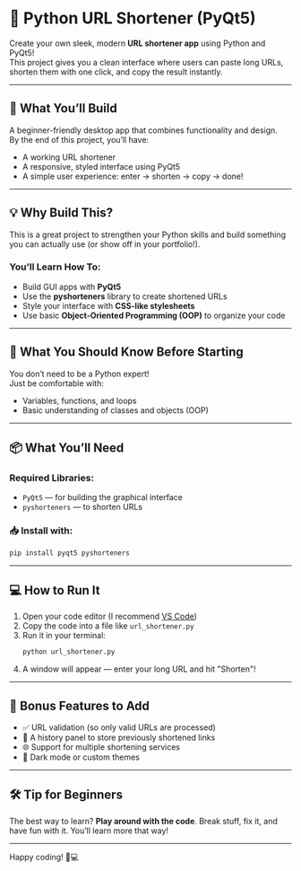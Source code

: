 # 🔗 Python URL Shortener (PyQt5)

Create your own sleek, modern **URL shortener app** using Python and PyQt5!  
This project gives you a clean interface where users can paste long URLs, shorten them with one click, and copy the result instantly.

---

## 🚀 What You’ll Build

A beginner-friendly desktop app that combines functionality and design.  
By the end of this project, you’ll have:

- A working URL shortener  
- A responsive, styled interface using PyQt5  
- A simple user experience: enter → shorten → copy → done!

---

## 💡 Why Build This?

This is a great project to strengthen your Python skills and build something you can actually use (or show off in your portfolio!).

### You’ll Learn How To:

- Build GUI apps with **PyQt5**  
- Use the **pyshorteners** library to create shortened URLs  
- Style your interface with **CSS-like stylesheets**  
- Use basic **Object-Oriented Programming (OOP)** to organize your code

---

## 🧠 What You Should Know Before Starting

You don’t need to be a Python expert!  
Just be comfortable with:

- Variables, functions, and loops  
- Basic understanding of classes and objects (OOP)

---

## 📦 What You’ll Need

### Required Libraries:

- `PyQt5` — for building the graphical interface  
- `pyshorteners` — to shorten URLs

### 📥 Install with:

```bash
pip install pyqt5 pyshorteners
```

---

## 💻 How to Run It

1. Open your code editor (I recommend [VS Code](https://code.visualstudio.com/))  
2. Copy the code into a file like `url_shortener.py`  
3. Run it in your terminal:
   ```bash
   python url_shortener.py
   ```
4. A window will appear — enter your long URL and hit "Shorten"!

---

## 🎯 Bonus Features to Add

- ✅ URL validation (so only valid URLs are processed)  
- 📜 A history panel to store previously shortened links  
- 🌐 Support for multiple shortening services  
- 🧩 Dark mode or custom themes

---

## 🛠 Tip for Beginners

The best way to learn? **Play around with the code**. Break stuff, fix it, and have fun with it. You’ll learn more that way!

---

Happy coding! 🎉💻
